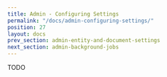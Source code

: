 ```yaml
---
title: Admin - Configuring Settings
permalink: "/docs/admin-configuring-settings/"
position: 27
layout: docs
prev_section: admin-entity-and-document-settings
next_section: admin-background-jobs
---
```


TODO
